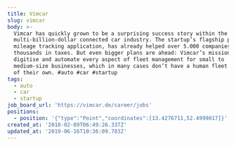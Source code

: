 ```yaml
---
title: Vimcar
slug: vimcar
body: >-
  Vimcar has quickly grown to be a surprising success story within the
  multi-billion-dollar connected car industry. The startup’s flagship product, a
  mileage tracking application, has already helped over 5.000 companies to save
  thousands in taxes. But even bigger plans are ahead: Vimcar’s mission is to
  digitise and automate every aspect of fleet management for small to
  medium-size businesses, which in many cases don’t have a human fleet manager
  of their own. #auto #car #startup
tags:
  - auto
  - car
  - startup
job_board_url: 'https://vimcar.de/career/jobs'
positions:
  - position: '{"type":"Point","coordinates":[13.4276711,52.4999017]}'
created_at: '2018-02-09T06:49:26.337Z'
updated_at: '2019-06-16T10:36:09.783Z'
---
```


